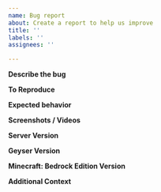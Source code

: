 ```yaml
---
name: Bug report
about: Create a report to help us improve
title: ''
labels: ''
assignees: ''

---
```


<!--- Please follow this format COMPLETELY and make sure the bug you are reporting has not been reported yet. Reports should contain as much information or context as possible to help us find the problem. Simply creating an issue on a vague topic will not help us at all, and if you are unsure if something should belong here, please contact us on [Discord](http://discord.geysermc.org).-->

<!--- Issues pertaining to connection problem, or anything of that covered on the [Common Issues](https://github.com/GeyserMC/Geyser/wiki/Common-Issues) do not belong here and only clutter this issue tracker. -->

**Describe the bug**
<!---  A clear and concise description of what the bug is. -->

**To Reproduce**
<!---  Steps to reproduce the behavior: -->
<!---  1. Go to '...' -->
<!---  2. Click on '....' -->
<!---  3. Scroll down to '....' -->
<!---  4. See error -->

**Expected behavior**
<!--- A clear and concise description of what you expected to happen. -->

**Screenshots / Videos**
<!--- If applicable, add screenshots to help explain your problem. -->

**Server Version**
<!--- Give us the exact output from `/version`. Saying "latest" does not help us at all. -->

**Geyser Version**
<!--- Give us the exact build number as well as branch if applicable. Saying "latest" does not help us at all. This info can be obtained from `/geyser version`.Please also include if you are running the standalone version, or specify which plugin version you are using. If your issue is a connection problem, please specify if you are using the Floodgate plugin. -->

**Minecraft: Bedrock Edition Version**
<!-- The version of your Minecraft: Bedrock Edition client you tested with. -->

**Additional Context**
<!--- Add any other context about the problem here. Include any plugins on the Minecraft server that may cause problems. Please also include the link to a dump by using `/geyser dump` --->
